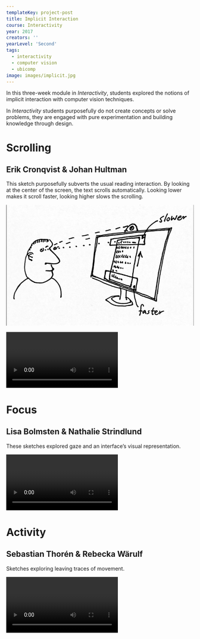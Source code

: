```yaml
---
templateKey: project-post
title: Implicit Interaction
course: Interactivity
year: 2017
creators: ''
yearLevel: 'Second'
tags:
  - interactivity
  - computer vision
  - ubicomp
image: images/implicit.jpg
---
```


In this three-week module in _Interactivity_, students explored the notions of implicit interaction with computer vision techniques.

In _Interactivity_ students purposefully do not create concepts or solve problems, they are engaged with pure experimentation and building knowledge through design.

<div className="narrow section">

# Scrolling
## Erik Cronqvist & Johan Hultman

This sketch purposefully subverts the usual reading interaction. By looking at the center of the screen, the text scrolls automatically. Looking lower makes it scroll faster, looking higher slows the scrolling.

![](images/implicit-ec-1.jpg)

<Video src="2017/images/implicit-ec-2.webm" />
  
</div>

<div className="narrow section">

# Focus
## Lisa Bolmsten & Nathalie Strindlund

These sketches explored gaze and an interface’s visual representation.

<Video src="2017/images/implicit-focus-2.webm" />

A notification has a lower visual prominence when the head is turned toward it.

<Video src="2017/images/implicit-focus-0.webm" />

A document blurs out when your head is turned away.

</div>

<div className="narrow section">

# Activity
## Sebastian Thorén & Rebecka Wärulf

Sketches exploring leaving traces of movement.

</div>

<section className="imageSet">

<Video src="2017/images/implicit-act-1.webm" />
<Video src="2017/images/implicit-act-2.webm" />
<Video src="2017/images/implicit-act-3a.webm" />

</section>


